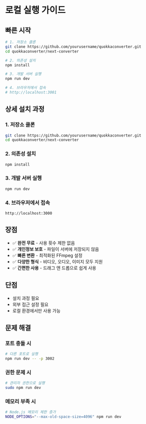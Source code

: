 # 로컬 실행 가이드

## 빠른 시작

```bash
# 1. 저장소 클론
git clone https://github.com/yourusername/quokkaconverter.git
cd quokkaconverter/next-converter

# 2. 의존성 설치
npm install

# 3. 개발 서버 실행
npm run dev

# 4. 브라우저에서 접속
# http://localhost:3001
```

## 상세 설치 과정

### 1. 저장소 클론

```bash
git clone https://github.com/yourusername/quokkaconverter.git
cd quokkaconverter/next-converter
```

### 2. 의존성 설치

```bash
npm install
```

### 3. 개발 서버 실행

```bash
npm run dev
```

### 4. 브라우저에서 접속

```text
http://localhost:3000
```

## 장점

- ✅ **완전 무료** - 사용 횟수 제한 없음
- ✅ **개인정보 보호** - 파일이 서버에 저장되지 않음
- ✅ **빠른 변환** - 최적화된 FFmpeg 설정
- ✅ **다양한 형식** - 비디오, 오디오, 이미지 모두 지원
- ✅ **간편한 사용** - 드래그 앤 드롭으로 쉽게 사용

## 단점

- 설치 과정 필요
- 외부 접근 설정 필요
- 로컬 환경에서만 사용 가능

## 문제 해결

### 포트 충돌 시

```bash
# 다른 포트로 실행
npm run dev -- -p 3002
```

### 권한 문제 시

```bash
# 관리자 권한으로 실행
sudo npm run dev
```

### 메모리 부족 시

```bash
# Node.js 메모리 제한 증가
NODE_OPTIONS="--max-old-space-size=4096" npm run dev
```
